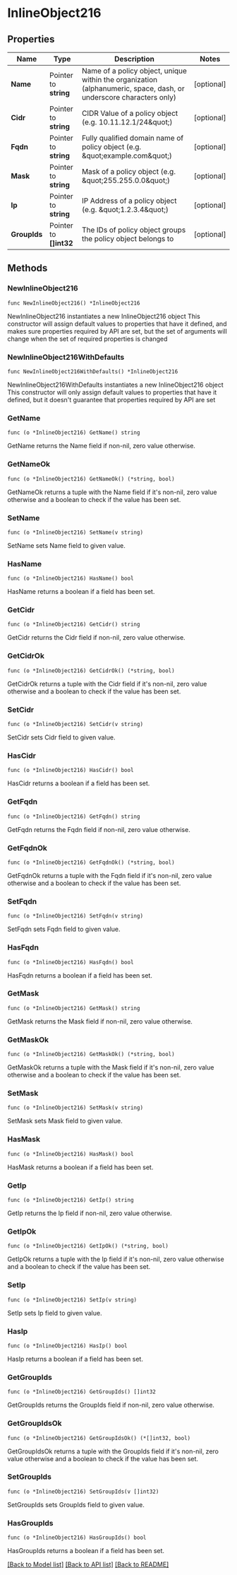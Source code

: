 # InlineObject216

## Properties

Name | Type | Description | Notes
------------ | ------------- | ------------- | -------------
**Name** | Pointer to **string** | Name of a policy object, unique within the organization (alphanumeric, space, dash, or underscore characters only) | [optional] 
**Cidr** | Pointer to **string** | CIDR Value of a policy object (e.g. 10.11.12.1/24\&quot;) | [optional] 
**Fqdn** | Pointer to **string** | Fully qualified domain name of policy object (e.g. \&quot;example.com\&quot;) | [optional] 
**Mask** | Pointer to **string** | Mask of a policy object (e.g. \&quot;255.255.0.0\&quot;) | [optional] 
**Ip** | Pointer to **string** | IP Address of a policy object (e.g. \&quot;1.2.3.4\&quot;) | [optional] 
**GroupIds** | Pointer to **[]int32** | The IDs of policy object groups the policy object belongs to | [optional] 

## Methods

### NewInlineObject216

`func NewInlineObject216() *InlineObject216`

NewInlineObject216 instantiates a new InlineObject216 object
This constructor will assign default values to properties that have it defined,
and makes sure properties required by API are set, but the set of arguments
will change when the set of required properties is changed

### NewInlineObject216WithDefaults

`func NewInlineObject216WithDefaults() *InlineObject216`

NewInlineObject216WithDefaults instantiates a new InlineObject216 object
This constructor will only assign default values to properties that have it defined,
but it doesn't guarantee that properties required by API are set

### GetName

`func (o *InlineObject216) GetName() string`

GetName returns the Name field if non-nil, zero value otherwise.

### GetNameOk

`func (o *InlineObject216) GetNameOk() (*string, bool)`

GetNameOk returns a tuple with the Name field if it's non-nil, zero value otherwise
and a boolean to check if the value has been set.

### SetName

`func (o *InlineObject216) SetName(v string)`

SetName sets Name field to given value.

### HasName

`func (o *InlineObject216) HasName() bool`

HasName returns a boolean if a field has been set.

### GetCidr

`func (o *InlineObject216) GetCidr() string`

GetCidr returns the Cidr field if non-nil, zero value otherwise.

### GetCidrOk

`func (o *InlineObject216) GetCidrOk() (*string, bool)`

GetCidrOk returns a tuple with the Cidr field if it's non-nil, zero value otherwise
and a boolean to check if the value has been set.

### SetCidr

`func (o *InlineObject216) SetCidr(v string)`

SetCidr sets Cidr field to given value.

### HasCidr

`func (o *InlineObject216) HasCidr() bool`

HasCidr returns a boolean if a field has been set.

### GetFqdn

`func (o *InlineObject216) GetFqdn() string`

GetFqdn returns the Fqdn field if non-nil, zero value otherwise.

### GetFqdnOk

`func (o *InlineObject216) GetFqdnOk() (*string, bool)`

GetFqdnOk returns a tuple with the Fqdn field if it's non-nil, zero value otherwise
and a boolean to check if the value has been set.

### SetFqdn

`func (o *InlineObject216) SetFqdn(v string)`

SetFqdn sets Fqdn field to given value.

### HasFqdn

`func (o *InlineObject216) HasFqdn() bool`

HasFqdn returns a boolean if a field has been set.

### GetMask

`func (o *InlineObject216) GetMask() string`

GetMask returns the Mask field if non-nil, zero value otherwise.

### GetMaskOk

`func (o *InlineObject216) GetMaskOk() (*string, bool)`

GetMaskOk returns a tuple with the Mask field if it's non-nil, zero value otherwise
and a boolean to check if the value has been set.

### SetMask

`func (o *InlineObject216) SetMask(v string)`

SetMask sets Mask field to given value.

### HasMask

`func (o *InlineObject216) HasMask() bool`

HasMask returns a boolean if a field has been set.

### GetIp

`func (o *InlineObject216) GetIp() string`

GetIp returns the Ip field if non-nil, zero value otherwise.

### GetIpOk

`func (o *InlineObject216) GetIpOk() (*string, bool)`

GetIpOk returns a tuple with the Ip field if it's non-nil, zero value otherwise
and a boolean to check if the value has been set.

### SetIp

`func (o *InlineObject216) SetIp(v string)`

SetIp sets Ip field to given value.

### HasIp

`func (o *InlineObject216) HasIp() bool`

HasIp returns a boolean if a field has been set.

### GetGroupIds

`func (o *InlineObject216) GetGroupIds() []int32`

GetGroupIds returns the GroupIds field if non-nil, zero value otherwise.

### GetGroupIdsOk

`func (o *InlineObject216) GetGroupIdsOk() (*[]int32, bool)`

GetGroupIdsOk returns a tuple with the GroupIds field if it's non-nil, zero value otherwise
and a boolean to check if the value has been set.

### SetGroupIds

`func (o *InlineObject216) SetGroupIds(v []int32)`

SetGroupIds sets GroupIds field to given value.

### HasGroupIds

`func (o *InlineObject216) HasGroupIds() bool`

HasGroupIds returns a boolean if a field has been set.


[[Back to Model list]](../README.md#documentation-for-models) [[Back to API list]](../README.md#documentation-for-api-endpoints) [[Back to README]](../README.md)


